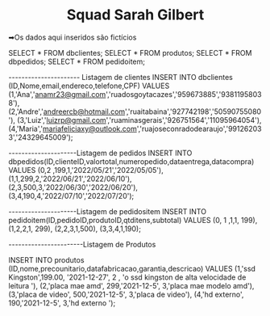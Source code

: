 
<h1 align="center">Squad Sarah Gilbert</h1>
➡Os dados aqui inseridos são fictícios 


SELECT * FROM dbclientes;
SELECT * FROM  produtos;
SELECT * FROM  dbpedidos;
SELECT * FROM  pedidoitem;




---------------------- Listagem de clientes
INSERT INTO dbclientes (ID,Nome,email,endereco,telefone,CPF)
VALUES
(1,'Ana','anamr23@gmail.com','ruadosgoytacazes','959673885','93811958038'),
(2,'Andre','andreercb@hotmail.com','ruaitabaina','927742198','50590755080'),
(3,'Luiz','luizrp@gmail.com','ruaminasgerais','926751564','11095964054'),
(4,'Maria','mariafeliciaxy@outlook.com','ruajoseconradodearaujo','991262033','24329645009');




---------------------Listagem de pedidos
INSERT INTO dbpedidos(ID,clienteID,valortotal,numeropedido,dataentrega,datacompra)
VALUES
(0,2 ,199,1,'2022/05/21','2022/05/05'),
(1,1,299,2,'2022/06/21','2022/06/10'),
(2,3,500,3,'2022/06/30','2022/06/20'),
(3,4,190,4,'2022/07/10','2022/07/20');


---------------------Listagem de pedidositem
INSERT INTO pedidoitem(ID,pedidoID,produtoID,qtditens,subtotal)
VALUES
(0, 1 ,1,1, 199),
(1,2,2,1, 299),
(2,2,3,1,500),
(3,3,4,1,190);          

-----------------------Listagem de Produtos

INSERT INTO produtos (ID,nome,precounitario,datafabricacao,garantia,descricao)
VALUES
(1,'ssd Kingston',199.00, '2021-12-27', 2 , 'o ssd kingston  de alta velocidade de leitura '),
(2,'placa mae amd', 299,'2021-12-5', 3,'placa mae modelo amd'),
(3,'placa de video', 500,'2021-12-5', 3,'placa de video'),
(4,'hd externo', 190,'2021-12-5', 3,'hd externo ');

